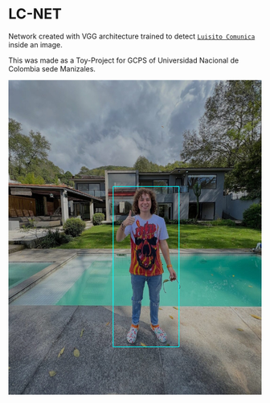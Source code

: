 # LC-NET

Network created with VGG architecture trained to detect [`Luisito Comunica`](https://www.instagram.com/luisitocomunica/) inside an image.

This was made as a Toy-Project for GCPS of Universidad Nacional de Colombia sede Manizales.

![ex](/Data/LC.png)

